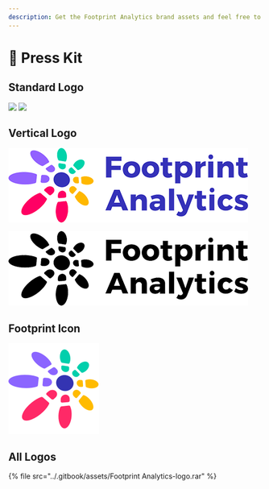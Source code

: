 ```yaml
---
description: Get the Footprint Analytics brand assets and feel free to use it.
---
```


# 🐾 Press Kit

## Standard Logo

![
](<../.gitbook/assets/logo3 (1).png>) ![](<../.gitbook/assets/logo-墨稿 (1) (1) (1).png>)



## Vertical Logo

![](<../.gitbook/assets/图层 2.png>)

![](<../.gitbook/assets/Footprint logo (1) (1).png>)

## Footprint Icon

![](../.gitbook/assets/180.png)

## All Logos

{% file src="../.gitbook/assets/Footprint Analytics-logo.rar" %}
